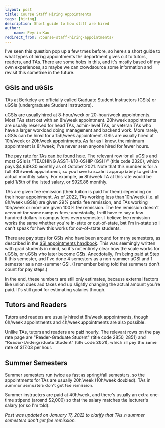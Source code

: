 ```yaml
---
layout: post
title: Course Staff Hiring Appointments
tags: [hiring]
description: Short guide to how staff are hired
author:
    name: Peyrin Kao
redirect_from: /course-staff-hiring-appointments/
---
```


I've seen this question pop up a few times before, so here's a short guide to what types of hiring appointments the department gives out to tutors, readers, and TAs. There are some holes in this, and it's mostly based off my own experiences, so maybe we can crowdsource some information and revisit this sometime in the future.


## GSIs and uGSIs

TAs at Berkeley are officially called Graduate Student Instructors (GSIs) or uGSIs (undergraduate Student Instructors).

uGSIs are usually hired at 8-hour/week or 20-hour/week appointments. Most TAs start out with an 8h/week appointment. 20h/week appointments are usually reserved for head TAs, admin-level TAs, or veteran TAs who have a larger workload doing management and backend work. More rarely, uGSIs can be hired for a 15h/week appointment. GSIs are usually hired at 10h/week or 20h/week appointments. As far as I know, the minimum appointment is 8h/week; I've never seen anyone hired for fewer hours.

[The pay rate for TAs can be found here](https://hr.berkeley.edu/labor/contracts/BX/current-rates). The relevant row for all uGSIs and most GSIs is "TEACHING ASST-1/10-GSHIP (GSI I)" (title code 2320), which pays $4,649.30 monthly as of October 2021. Note that this number is for a full 40h/week appointment, so you have to scale it appropriately to get the actual monthly salary. For example, an 8h/week TA at this rate would be paid 1/5th of the listed salary, or $929.86 monthly.

TAs are given fee remission (their tuition is paid for them) depending on their hour appointment. As of 2022, TAs working less than 10h/week (i.e. all 8h/week uGSIs) are given 29% partial fee remission, and TAs working 10h/week or more are given 100% fee remission. The fee remission doesn't account for some campus fees; anecdotally, I still have to pay a few hundred dollars in campus fees every semester. I believe fee remission works the same whether you're in-state or out-of-state, but I'm in-state so I can't speak for how this works for out-of-state students.

There are pay steps for GSIs who have been around for many semesters, as described in the [GSI appointments handbook](https://grad.berkeley.edu/financial/appointments/handbook/). This was seemingly written with grad students in mind, so it's not entirely clear how the scale works for uGSIs, or uGSIs who later become GSIs. Anecdotally, I'm being paid at Step II this semester, and I've done 4 semesters as a non-summer uGSI and 1 semester as a non-summer GSI. (I remember being told that summers don't count for pay steps.)

In the end, these numbers are still only estimates, because external factors like union dues and taxes end up slightly changing the actual amount you're paid. It's still good for estimating salaries though.


## Tutors and Readers

Tutors and readers are usually hired at 8h/week appointments, though 6h/week appointments and 4h/week appointments are also possible.

Unlike TAs, tutors and readers are paid hourly. The relevant rows on the pay rate page are "Reader-Graduate Student" (title code 2850, 2851) and "Reader-Undergraduate Student" (title code 2851), which all pay the same rate of $17.03 per hour.


## Summer Semesters

Summer semesters run twice as fast as spring/fall semesters, so the appointments for TAs are usually 20h/week (10h/week doubled). TAs in summer semesters don't get fee remission.

Summer instructors are paid at 40h/week, and there's usually an extra one-time stipend (around $2,000) so that the salary matches the lecturer's salary (or so I'm told).


*Post was updated on January 17, 2022 to clarify that TAs in summer semesters don't get fee remission.*